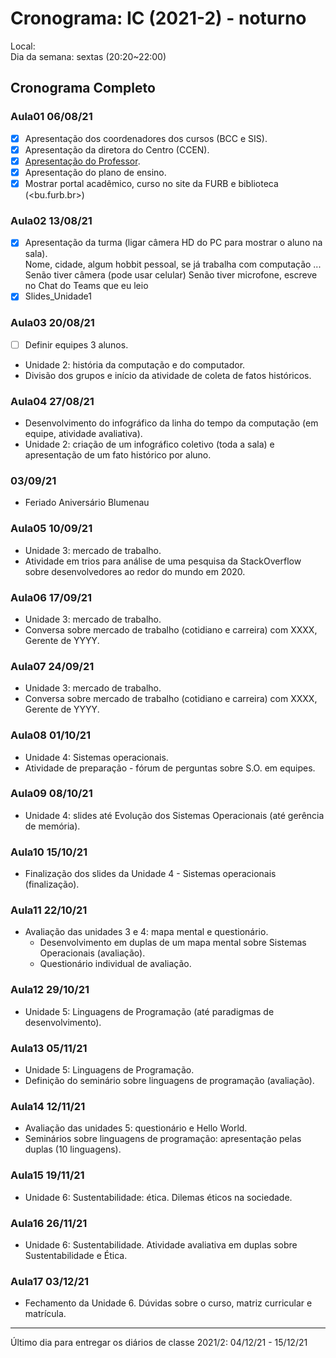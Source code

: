 # Cronograma: IC (2021-2) - noturno

Local:  
Dia da semana: sextas (20:20\~22:00)  

## Cronograma Completo

### Aula01 06/08/21

- [x] Apresentação dos coordenadores dos cursos (BCC e SIS).  
- [x] Apresentação da diretora do Centro (CCEN).  
- [x] [Apresentação do Professor](https://github.com/dalton-reis/dalton-reis "Apresentação do Professor").  
- [x] Apresentação do plano de ensino.  
- [x] Mostrar portal acadêmico, curso no site da FURB  e biblioteca (<bu.furb.br>)  

### Aula02 13/08/21

- [x] Apresentação da turma (ligar câmera HD do PC para mostrar o aluno na sala).  
    Nome, cidade, algum hobbit pessoal, se já trabalha com computação ...
    Senão tiver câmera (pode usar celular)
    Senão tiver microfone, escreve no Chat do Teams que eu leio  
- [x] Slides_Unidade1  

### Aula03 20/08/21

- [ ] Definir equipes 3 alunos.  
- Unidade 2: história da computação e do computador.  
- Divisão dos grupos e início da atividade de coleta de fatos históricos.  

### Aula04 27/08/21

- Desenvolvimento do infográfico da linha do tempo da computação (em equipe, atividade avaliativa).  
- Unidade 2: criação de um infográfico coletivo (toda a sala) e apresentação  de um fato histórico por aluno.

### 03/09/21

- Feriado Aniversário Blumenau

### Aula05 10/09/21

- Unidade 3: mercado de trabalho.  
- Atividade em trios para análise de uma pesquisa da StackOverflow sobre desenvolvedores ao redor do mundo em 2020.  

### Aula06 17/09/21

- Unidade 3: mercado de trabalho.  
- Conversa sobre mercado de trabalho (cotidiano e carreira) com XXXX, Gerente de YYYY.

### Aula07 24/09/21

- Unidade 3: mercado de trabalho.  
- Conversa sobre mercado de trabalho (cotidiano e carreira) com XXXX, Gerente de YYYY.

### Aula08 01/10/21

- Unidade 4: Sistemas operacionais.
- Atividade de preparação - fórum de perguntas sobre S.O. em equipes.

### Aula09 08/10/21

- Unidade 4: slides até Evolução dos Sistemas Operacionais (até gerência de memória).  

### Aula10 15/10/21

- Finalização dos slides da Unidade 4 - Sistemas operacionais (finalização).  

### Aula11 22/10/21

- Avaliação das unidades 3 e 4: mapa mental e questionário.  
  - Desenvolvimento em duplas de um mapa mental sobre Sistemas Operacionais (avaliação).  
  - Questionário individual de avaliação.

### Aula12 29/10/21

- Unidade 5: Linguagens de Programação (até paradigmas de desenvolvimento).  

### Aula13 05/11/21

- Unidade 5: Linguagens de Programação.  
- Definição do seminário sobre linguagens de programação (avaliação).  

### Aula14 12/11/21

- Avaliação das unidades 5: questionário e Hello World.  
- Seminários sobre linguagens de programação: apresentação pelas duplas (10 linguagens).  

### Aula15 19/11/21

- Unidade 6: Sustentabilidade: ética. Dilemas éticos na sociedade.  

### Aula16 26/11/21

- Unidade 6: Sustentabilidade. Atividade avaliativa em duplas sobre Sustentabilidade e Ética.  

### Aula17 03/12/21

- Fechamento da Unidade 6. Dúvidas sobre o curso, matriz curricular e matrícula.  

-----------

Último dia para entregar os diários de classe 2021/2: 04/12/21 - 15/12/21

<!-- 
Ideias
- Caça ao tesouro para conhecer diferentes locais da FURB
- formar frase (GELB) talvez com timeline da história da computação
- sala de aula invertida
- fazer filmes sobre sistemas operacionais ou mapa mental
- Mercado de trabalho - visitar empresa
- Mercado de trabalho - skype com ex-aluno que virou pesquisador)
vídeo sobre por que programar: https://www.youtube.com/watch?v=iKKOV4yGI_M
História: livro da PUC e livro Os Inovadores

Sustentabilidade: artigo das tendências gartner, marco legal da Internet, pesquisa da stackoverflow

Repercussões sociais: p. 15 Brookshear
- Produzir texto colaborativo sobre algum tema como avaliação

Linguagens de programação: em duplas escolhem linguagens e tem que mostrar um Hello World.

Unidade 3: vídeo conferência com Prof. Leandro Fernandes (UFF) sobre carreira acadêmica.
- Conversa sobre mercado de trabalho (cotidiano e carreira) com Fábio Jascone, Gerente de Pesquisa e Desenvolvimento, Divisão de Informática na Cardiologia, Philips.

-->
